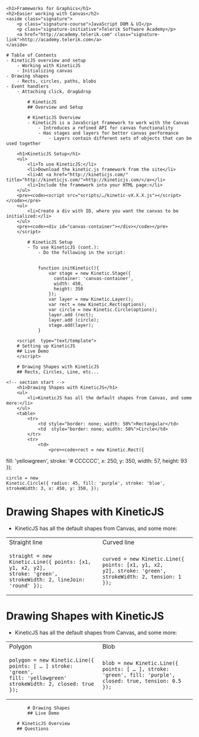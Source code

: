 <!-- attr: { hasScriptWrapper:true, id:"title" class:"slide-title" } -->
    <h1>Frameworks for Graphics</h1>
    <h2>Easier working with Canvas</h2>
    <aside class="signature">
        <p class="signature-course">JavaScript DOM & UI</p>
        <p class="signature-initiative">Telerik Software Academy</p>
        <a href="http://academy.telerik.com" class="signature-link">http://academy.telerik.com</a>
    </aside>

<!-- Table of Contents -->
<!-- attr: { hasScriptWrapper:true, id:"table-of-contents" data-markdown style:"font-size:40px" } -->
    # Table of Contents
    - KineticJS overview and setup
        - Working with KineticJS
        - Initializing canvas
    - Drawing shapes
        - Rects, circles, paths, blobs
    - Event handlers
        - Attaching click, drag&drop


<!-- SVG Overview -->
<!-- section start -->
<!-- attr: { hasScriptWrapper:true, id:"svg-overview" class:"slide-section" } -->
            # KineticJS
            ## Overview and Setup

<!-- attr: { hasScriptWrapper:true } -->
            # KineticJS Overview
            - KineticJS is a JavaScript framework to work with the Canvas
                - Introduces a refined API for canvas functionality
                - Has stages and layers for better canvas performance
                    - Layers contain different sets of objects that can be used together

<!-- attr: { hasScriptWrapper:true, style:"font-size: 45px" } -->
        <h1>KineticJS Setup</h1>
        <ul>
            <li>To use KineticJS:</li>
            <li>Download the kinetic.js framework from the site</li>
            <li>At <a href="http://kineticjs.com/" title="http://kineticjs.com/">http://kineticjs.com/</a></li>
            <li>Include the framework into your HTML page:</li>
        </ul>
        <pre><code><script src="scripts/…/kinetic-vX.X.X.js"></script></code></pre>
        <ul>
            <li>Create a div with ID, where you want the canvas to be initialized:</li>
        </ul>
        <pre><code><div id="canvas-container"></div></code></pre>
        </script>
<!-- attr: { hasScriptWrapper:true } -->
            # KineticJS Setup
            - To use KineticJS (cont.):
                - Do the following in the script:


                function initKinetic(){
                    var stage = new Kinetic.Stage({
                      container: 'canvas-container',
                      width: 450,
                      height: 350
                    });
                    var layer = new Kinetic.Layer();
                    var rect = new Kinetic.Rect(options);
                    var circle = new Kinetic.Circle(options);
                    layer.add (rect);
                    layer.add (circle);
                    stage.add(layer);
                }




<!-- attr: { hasScriptWrapper:true, class:"slide-section" } -->
        <script  type="text/template">
        # Setting up KineticJS
        ## Live Demo
        </script>

<!-- Drawing shapes -->
<!-- section start -->
<!-- attr: { hasScriptWrapper:true, class:"slide-section" id:"drawing-shapes" } -->
        # Drawing Shapes with KineticJS
        ## Rects, Circles, Line, etc...

    <!-- section start -->
        <h1>Drawing Shapes with KineticJS</h1>
        <ul>
            <li>KineticJS has all the default shapes from Canvas, and some more:</li>
        </ul>
        <table>
            <tr>
                <td style="border: none; width: 50%">Rectangular</td>
                <td  style="border: none; width: 50%">Circle</td>
            </tr>
            <tr>
                <td>
                    <pre><code>rect = new Kinetic.Rect({
  fill: 'yellowgreen',
  stroke: '# CCCCCC',
  x: 250,
  y: 350,
  width: 57,
  height: 93
});</code></pre>
                </td>
                <td>
                    <pre><code>circle = new Kinetic.Circle({
  radius: 45,
  fill: 'purple',
  stroke: 'blue',
  strokeWidth: 3,
  x: 450,
  y: 350,
});</code></pre>
                </td>
            </tr>
        </table>
    <!-- section start -->
        <h1>Drawing Shapes with KineticJS</h1>
        <ul>
            <li>KineticJS has all the default shapes from Canvas, and some more:</li>
        </ul>
        <table>
            <tr>
                <td style="border: none; width: 50%">Straight line</td>
                <td  style="border: none; width: 50%">Curved line</td>
            </tr>
            <tr>
                <td>
                    <pre><code>straight = new Kinetic.Line({
  points: [x1, y1, x2, y2],
  stroke: 'green',
  strokeWidth: 2,
  lineJoin: 'round'
});</code></pre>
                </td>
                <td>
                    <pre><code>curved = new Kinetic.Line({
  points: [x1, y1, x2, y2],
  stroke: 'green',
  strokeWidth: 2,
  tension: 1
});</code></pre>
                </td>
            </tr>
        </table>
    <!-- section start -->
        <h1>Drawing Shapes with KineticJS</h1>
        <ul>
            <li>KineticJS has all the default shapes from Canvas, and some more:</li>
        </ul>
        <table>
            <tr>
                <td style="border: none; width: 50%">Polygon</td>
                <td  style="border: none; width: 50%">Blob</td>
            </tr>
            <tr>
                <td>
                    <pre><code>polygon = new Kinetic.Line({
  points: [ … ]
  stroke: 'green',
  fill: 'yellowgreen'
  strokeWidth: 2,
  closed: true
});</code></pre>
                </td>
                <td>
                    <pre><code>blob = new Kinetic.Line({
  points: [ … ],
  stroke: 'green',
  fill: 'purple',
  closed: true,
  tension: 0.5
});</code></pre>
                </td>
            </tr>
        </table>
<!-- attr: { hasScriptWrapper:true, class:"slide-section" } -->
            # Drawing Shapes
            ## Live Demo



<!-- attr: { hasScriptWrapper:true, class:"slide-questions" id:"questions" } -->
        # KineticJS Overview
        ## Questions

